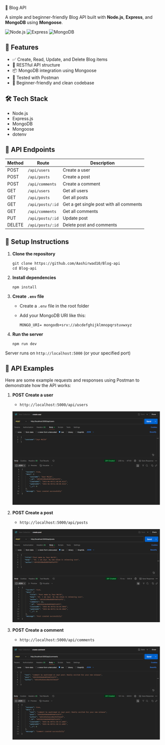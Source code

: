 📝 Blog API

A simple and beginner-friendly Blog API built with **Node.js**, **Express**, and **MongoDB** using **Mongoose**.

![Node.js](https://img.shields.io/badge/Node.js-339933?style=for-the-badge&logo=nodedotjs&logoColor=white)
![Express](https://img.shields.io/badge/Express.js-000000?style=for-the-badge&logo=express&logoColor=white)
![MongoDB](https://img.shields.io/badge/MongoDB-4EA94B?style=for-the-badge&logo=mongodb&logoColor=white)

## 🚀 Features

- ✅ Create, Read, Update, and Delete Blog items
- 🧱 RESTful API structure
- 📦 MongoDB integration using Mongoose
- 🧪 Tested with Postman
- 🌱 Beginner-friendly and clean codebase

## 🛠️ Tech Stack

- Node.js
- Express.js
- MongoDB
- Mongoose
- dotenv

## 📮 API Endpoints

| Method | Route             | Description                              |
|--------|-------------------|------------------------------------------|
| POST   | `/api/users`      | Create a user                            |
| POST   | `/api/posts`      | Create a post                            |
| POST   | `/api/comments`   | Create a comment                         |
| GET    | `/api/users`      | Get all users                            |
| GET    | `/api/posts`      | Get all posts                            |
| GET    | `/api/posts/:id`  | Get a get single post with all comments  |
| GET    | `/api/comments`   | Get all comments                         |
| PUT    | `/api/posts/:id`  | Update post                              |
| DELETE | `/api/posts/:id`  | Delete post and comments                 |

## 🔧 Setup Instructions

1. **Clone the repository**

    ```
    git clone https://github.com/Aashirwad10/Blog-api
    cd Blog-api
    ```
    
2. **Install dependencies**

    ```
    npm install
    ```

3. **Create `.env` file**

    - Create a `.env` file in the root folder
    - Add your MongoDB URI like this:

      ```
      MONGO_URI= mongodb+srv://abcdefghijklmnopqrstuvwxyz
      ```

4. **Run the server**

    ```
    npm run dev
    ```

Server runs on `http://localhost:5000` (or your specified port)

## 📸 API Examples
    
Here are some example requests and responses using Postman to demonstrate how the API works:

1. **POST Create a user**
    - `http://localhost:5000/api/users`  

    ![Create Todo](./assets/createUser.png)

2. **POST Create a post**
    - `http://localhost:5000/api/posts`  

    ![Create Todo](./assets/createPost.png)

3. **POST Create a comment**
    - `http://localhost:5000/api/comments`  

    ![Create Todo](./assets/createComment.png)
